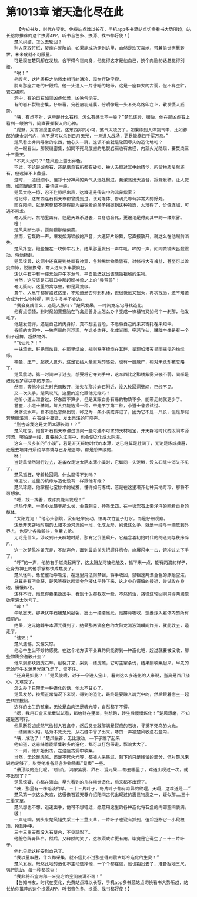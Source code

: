 # 第1013章 诸天造化尽在此
        【告知书友，时代在变化，免费站点难以长存，手机app多书源站点切换看书大势所趋，站长给你推荐的这个换源APP，听书音色多、换源、找书都好使！】
       楚风纠结，怎么去轮回？
       别人获取符纸，焚烧在泥胎前，如果能成功走到这里，自然是欢天喜地，带着前世宿慧转世，未来成就不可限量。
       可是现在楚风却在发愁，舍不得今世肉身，他觉得这才是他自己，换个肉胎的话总觉得别扭。
       “唉！”
       他叹气，这片终极之地原本相当的清冷，现在打破宁寂。
       脱离那座古老的尸殿后，他一头进入一片昏暗的地带，这是一座巨大的古洞，但不算空旷，岩石横陈。
       洞中，有的巨石如同凶虎伏着，凶煞气滔天。
       有的岩石裂缝密集，仔细看，宛若凰羽延展，分明像是一头不死鸟烙印在上，散发慑人威势。
       “咦，有点不对，这些是什么石料，怎么有感觉不一般？”楚风诧异，很快，他在那凶虎石上看到一缕煞气，简直要撕裂人的心神。
       “虎煞，太古凶虎主杀伐，这东西非同小可，煞气太凌厉了，如果练到人体剑气中，比如肺部的庚金剑气内，岂不是可以杀到日月无光，一旦进入战场，更是能横扫千军万马。”
       楚风看出非同寻常的东西，他心头一跳，这该不会就是轮回尽头的造化地吧？
       他一眼看出，那裂缝密集，如同不死鸟展翅的龟裂岩石也有古怪，内部火光隐现，要焚烧三十三重天。
       “不死火光吗？”楚风脸上露出异色。
       不过，不论是凶虎石，还是凰鸟石所都有破损，被人汲取过其中的精华，所留物质虽然还有，但远算不上鼎盛。
       这时，一道很细小、但却十分神异的紫气从远处飘过，竟激荡出大道音，振聋发聩，让人觉悟，如同醍醐灌顶，要悟道一般。
       楚风大吃一惊，忍不住惊呼出声，这难道是传说中的鸿蒙紫雾？
       他记得，这东西连石狐天尊都曾提到过，说对炼体、修魂光等有非常大的好处。
       而在阳间，就是天尊都不见得能为最钟爱的弟子捕捉到这种物质，太难得了，价值连城，可遇不可求。
       毫无疑问，禁地里面有，但是天尊杀进去，自身也会死，更遑论是得到其中的一缕紫雾。
       嗖！
       楚风果断出手，要禁锢那缕紫雾。
       然而，它轰的一声，爆发如海啸般的声音，大道碎片纷舞，它直接散开，就这么在他眼前消失。
       楚风扑空，险些撞在一块伏牛石上，结果那里发出一声牛吼，哞的一声，如同黄钟大吕般震动，将他掀翻。
       楚风诧异，这洞中还真是到处都有神异，各种稀世物质皆有，对修行大有裨益，甚至可以改变血脉，脱胎换骨，常人进来多半要疯狂。
       这伏牛石中有一缕元始莽牛本源气，平白能造就出该族始祖般的生物。
       当然，这应该是石狐口中那超脱神兽之上的“异荒兽”！
       毫无疑问，这里的禽与兽，都是异荒级。
       黄牛、大黑牛都曾路过这里，不知道是否得到机缘，但很快他又摇头，再次投胎，还不知道会成为什么物种呢，两头牛多半不会选。
       “我会变成什么，还是人族吗？”楚风发呆，一时间竟忘记寻找造化。
       他有点惊悚，到时候如果投胎在飞禽走兽身上怎么办？变成一株植物又如何？一刹那，他发毛了。
       他越发觉得，还是自己的肉身好，真不想去冒险，不愿将自己的未来寄托在未知中。
       昏暗的古洞中，一抹亮丽的光浮现，在远处炸开，化成光雨，宛若飞仙，朦胧中像是有一个仙子起舞，超然物外。
       “飞仙光？！”
       一抹流光，鲜艳而炫目，在那里绽放，规则秩序缭绕在其畔，呈现如漫天星雨摇曳的绚烂感。
       神圣、庄严、超脱人世外，这是它给人最直观的感受，也有一股威严，相对来说却被忽略了。
       楚风震动，第一时间冲了过去，想要将它夺到手中，这东西比之那缕紫雾只强不弱，同样是进化者梦寐以求的东西。
       然而，等他冲过去时光雨散开，消失在那片岩石附近，没入轮回洞壁间，已经不见。
       又一次失手，楚风叹气，这里的造化跟他无缘吗？
       他听小道士泄露过，好东西不算少，但是真跟自身有缘的物质不多，能带走的就更少了。
       甚至，小道士猜测，每人只能选择一种，带走不了第二种，小道士曾尝试过。
       潺潺流水声，自不远处忽然出现，称之为一条小溪或许过了，因为它不足一尺长，但是却宛若瑰丽溪涧，在石缝中蔓延，发出泉溪的叮咚声。
       “别告诉我这是太阴本源长河！？”
       楚风吃惊，他曾听石狐天尊讲过世间一些可遇不可求的天材地宝，开天辟地时代的太阴本源河流，哪怕是一缕，真要融入江海中，也会使之化成太阴海。
       这么一尺多长的“小溪”，若是开天辟地时代的本源，这已经算是壮阔了，无论是炼成兵器，还是去培育丹炉药草亦或与己身融合等，都是恐怖级的。
       咻！
       当楚风悄然潜行过去，准备收走这太阴本源小溪时，它如同一头泥鳅，没入石缝中消失不见了。
       楚风抓狂，守着轮回洞，什么都得不到吗？
       难道说，这里的机缘与造化没有一样跟他有缘？
       楚风琢磨，他掌握七宝妙术的秘笈，懂得如何练成，若是在这里凑齐七种天地奇珍，那将不可想象。
       “嗯，找一找看，或许真能有发现！”
       炽热传来，一条小龙筷子那么长，金黄刺目，神圣无匹，在一块岩石上懒洋洋的晒着自身的躯体。
       “太阳龙河！”他心头剧跳，没有轻举妄动，怕再次竹篮子打水，而是仔细观察。
       这是开天辟地时期的太阳本源河流的一段，化成龙形，别说这么多，就是一缕与一滴放到外界去，也要让各教颤抖，争着去抢。
       无论是什么，涉及到开天辟地时期，那肯定价值飙升，它蕴含着初始时代的的道则与秩序碎片。
       这一次楚风准备充足，不动声色，直到最后关头把握住机会，施展闪电一击，俯冲过去下手了。
       “呼”的一声，他的右手燃烧起来了，这太阳龙河被他触及，抓下来一点，能有两滴的样子，让身为神王的他手掌都快成焦炭了。
       楚风怪叫，急忙催动呼吸法，在这里用法则禁锢，将手收回，禁锢这两滴金色的原始宝液。
       总算是有所收获，楚风等待这两滴金色液体平静下来，这才小心谨慎的接近，尝试收在身边，慢慢炼化。
       这样不行，他觉得要果断出手，看到什么都截取一些，不然的话，路径这轮回洞只得两滴原始宝液太吃亏了。
       “哞！”
       牛吼震天，那块伏牛石被楚风敲裂，震出一缕缕黑光，他拼命吸收，想要炼入躯体内的所有细胞内。
       结果，这元始莽牛本源光得到了，结果那两滴金色的太阳龙河液滴瞬间炸开，就此散去，遁走了。
       “该死！”
       楚风遗憾，又惊又怒。
       他心中生出不妙的感觉，在这个地方该不会真的只能得到一种造化吧，超过就要被没收，那些物质会逸散开去？
       他来到那块凶虎石畔，敲裂开来，采到一缕虎煞，它可主掌杀伐，结果刚收集起来，早先的元始莽牛本源黑光就飞走了，留不住。
       “还真是如此？！”楚风傻眼，对于一个进入宝山，看到这么多造化的人来说，当真是百爪挠心，太难受了。
       怎么办？只带走一种造化的话，他太不甘心了。
       楚风发愁，按照正常情况下来说，得到的造化，最终是要融入魂光中的，然后跟着宿主一起去转世投胎。
       这样的出生的孩童，无论是血肉还是魂光等，自然都了不得。
       “嗯，我用石盒来承载试试看，都给封在里面，别想跑，转生后慢慢炼化！”楚风琢磨，不知道是否可行。
       他果断将凶虎煞气给封入石盒中，然后又去敲那满是裂痕的石块，寻觅不死鸟的火光。
       一缕幽幽火焰，名为不死火光，从石缝中冒了出来，哧的一声被楚风收进石盒内。
       “咦，成功了！”楚风振奋，无比激动，一下子跳了起来
       他知道，这意味着能采集较多的造化，都可以打包带走，影响太大了。
       下一刻，他开始出击，在这座古洞中收集。
       当然，无论是虎煞、还是不死火光等，都被人采集过，剩下的只是残留的部分，但对楚风来说也足够了，毕竟他准备将各种物质都“踅摸”一些。
       “最顶级的造化呢，飞仙光、鸿蒙紫雾、界石、混元果……都去哪里了，难道出现过一次，就不出现了？”
       楚风惊疑，心都在滴血，早先看到的几样稀世造化，后来都不出现了。
       “咦，那里有一株暗淡的草，三十三片叶子，每片叶子都有奇异的纹理，天啊，这难道是……”
       楚风第一次这么失态，这很像石狐天尊介绍阳间古代出现过的震世物质之一，疑似那……三十三重天草。
       楚风想也不想，迅速出手，他可不想错过，愿意用这里的各种造化将石盒的内部空间装满。
       啵！
       一声轻响，到头来楚风错失采三十三重天草，一片叶子也没有抓到，但却扯断它一小段根须，拎到手中。
       三十三重天草没入石壁内，不见踪影了。
       他脸色阵青阵白，然后，又释然的笑了，这根须或许更有用，毕竟是它诞生了三十三片叶子。
       他也只能这样安慰自己了。
       “我以量取胜，什么都采集，就不信比不过那些得到震古烁今造化的生灵！”
       楚风发狠，既然此地的造化不主动选择他，一个个都在逃，他也豁出去了，准备掘地三尺，强行洗劫，每一种都掠夺！
       “我非将石盒内部一米见方的空间装满不可！”
       【告知书友，时代在变化，免费站点难以长存，手机app多书源站点切换看书大势所趋，站长给你推荐的这个换源APP，听书音色多、换源、找书都好使！】